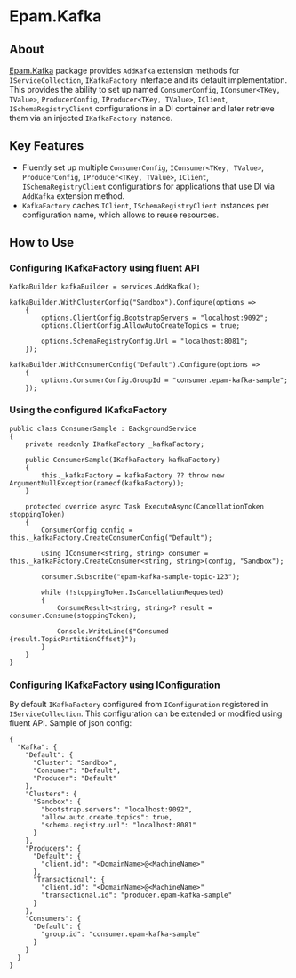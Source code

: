 # Epam.Kafka

## About

[Epam.Kafka](https://www.nuget.org/packages/Epam.Kafka) package provides `AddKafka` extension methods for `IServiceCollection`, `IKafkaFactory` interface and its default implementation. This provides the ability to set up named `ConsumerConfig`, `IConsumer<TKey, TValue>`, `ProducerConfig`, `IProducer<TKey, TValue>`, `IClient`, `ISchemaRegistryClient` configurations in a DI container and later retrieve them via an injected `IKafkaFactory` instance.

## Key Features

* Fluently set up multiple `ConsumerConfig`, `IConsumer<TKey, TValue>`, `ProducerConfig`, `IProducer<TKey, TValue>`, `IClient`, `ISchemaRegistryClient` configurations for applications that use DI via `AddKafka` extension method.
* `KafkaFactory` caches `IClient`, `ISchemaRegistryClient` instances per configuration name, which allows to reuse resources.

## How to Use

### Configuring IKafkaFactory using fluent API

```
KafkaBuilder kafkaBuilder = services.AddKafka();

kafkaBuilder.WithClusterConfig("Sandbox").Configure(options =>
    {
        options.ClientConfig.BootstrapServers = "localhost:9092";
        options.ClientConfig.AllowAutoCreateTopics = true;

        options.SchemaRegistryConfig.Url = "localhost:8081";
    });

kafkaBuilder.WithConsumerConfig("Default").Configure(options =>
    {
        options.ConsumerConfig.GroupId = "consumer.epam-kafka-sample";
    });
```

### Using the configured IKafkaFactory

```
public class ConsumerSample : BackgroundService
{
    private readonly IKafkaFactory _kafkaFactory;

    public ConsumerSample(IKafkaFactory kafkaFactory)
    {
        this._kafkaFactory = kafkaFactory ?? throw new ArgumentNullException(nameof(kafkaFactory));
    }

    protected override async Task ExecuteAsync(CancellationToken stoppingToken)
    {        
        ConsumerConfig config = this._kafkaFactory.CreateConsumerConfig("Default");

        using IConsumer<string, string> consumer = this._kafkaFactory.CreateConsumer<string, string>(config, "Sandbox");

        consumer.Subscribe("epam-kafka-sample-topic-123");

        while (!stoppingToken.IsCancellationRequested)
        {
            ConsumeResult<string, string>? result = consumer.Consume(stoppingToken);

            Console.WriteLine($"Consumed {result.TopicPartitionOffset}");
        }
    }
}
```

### Configuring IKafkaFactory using IConfiguration

By default `IKafkaFactory` configured from `IConfiguration` registered in `IServiceCollection`. This configuration can be extended or modified using fluent API. Sample of json config:

```
{
  "Kafka": {
    "Default": {
      "Cluster": "Sandbox",
      "Consumer": "Default",
      "Producer": "Default"
    },
    "Clusters": {
      "Sandbox": {
        "bootstrap.servers": "localhost:9092",
        "allow.auto.create.topics": true,
        "schema.registry.url": "localhost:8081"
      }
    },
    "Producers": {
      "Default": {
        "client.id": "<DomainName>@<MachineName>"
      },
      "Transactional": {
        "client.id": "<DomainName>@<MachineName>"
        "transactional.id": "producer.epam-kafka-sample"
      }
    },
    "Consumers": {
      "Default": {
        "group.id": "consumer.epam-kafka-sample"
      }
    }    
  }
}
```